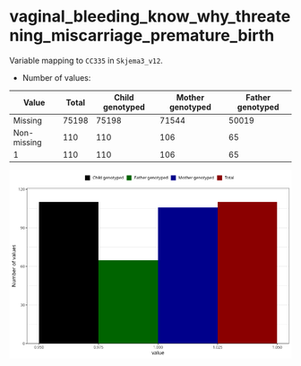 # vaginal_bleeding_know_why_threatening_miscarriage_premature_birth
Variable mapping to `CC335` in `Skjema3_v12`.
- Number of values:

| Value | Total | Child genotyped | Mother genotyped | Father genotyped |
| ----- | ----- | --------------- | ---------------- | ---------------- |
| Missing | 75198 | 75198 | 71544 | 50019 |
| Non-missing | 110 | 110 | 106 | 65 |
| 1 | 110 | 110 | 106 | 65 |



![](vaginal_bleeding_know_why_threatening_miscarriage_premature_birth_n.png)



